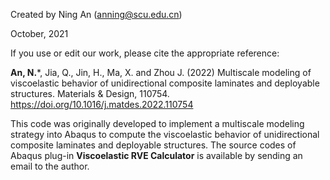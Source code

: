 Created by Ning An (anning@scu.edu.cn)

October, 2021

If you use or edit our work, please cite the appropriate reference:

**An, N.***, Jia, Q., Jin, H., Ma, X. and Zhou J. (2022) Multiscale modeling of viscoelastic behavior of unidirectional composite laminates and deployable structures. Materials & Design, 110754. https://doi.org/10.1016/j.matdes.2022.110754

This code was originally developed to implement a multiscale modeling strategy into Abaqus to compute the viscoelastic behavior of unidirectional composite laminates and deployable structures. The source codes of Abaqus plug-in **Viscoelastic RVE Calculator** is available by sending an email to the author.
